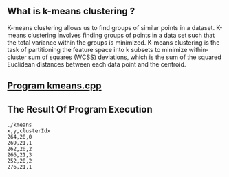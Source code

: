 ## What is k-means clustering ?

K-means clustering allows us to find groups of similar points in a dataset. K-means clustering involves finding groups of points in a data set such that the total variance within the groups is minimized. K-means clustering is the task of partitioning the feature space into k subsets to minimize within-cluster sum of squares (WCSS) deviations, which is the sum of the squared Euclidean distances between each data point and the centroid.

## [Program kmeans.cpp](https://github.com/madou-sow/OnlineML_ESP32/blob/main/ARDUINO/K-Means/kmeans.cpp)

## The Result Of Program Execution


```
./kmeans
x,y,clusterIdx
264,20,0
269,21,1
262,20,2
266,21,3
252,20,2
276,21,1

```
